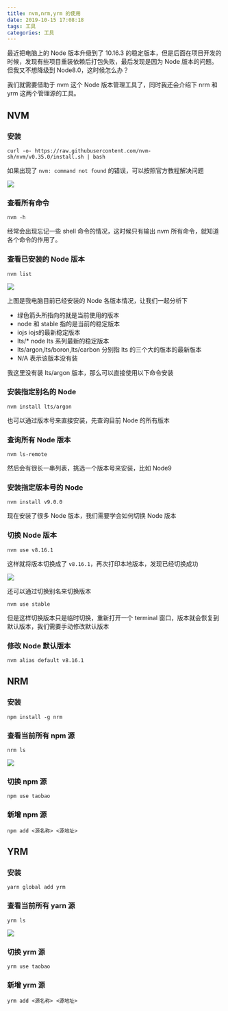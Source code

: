 ```yaml
---
title: nvm,nrm,yrm 的使用
date: 2019-10-15 17:08:18
tags: 工具
categories: 工具
---
```


最近把电脑上的 Node 版本升级到了 10.16.3 的稳定版本，但是后面在项目开发的时候，发现有些项目重装依赖后打包失败，最后发现是因为 Node 版本的问题。但我又不想降级到 Node8.0，这时候怎么办？

我们就需要借助于 nvm 这个 Node 版本管理工具了，同时我还会介绍下 nrm 和 yrm 这两个管理源的工具。
<!--more-->

## NVM
### 安装
```shell
curl -o- https://raw.githubusercontent.com/nvm-sh/nvm/v0.35.0/install.sh | bash
```

如果出现了 `nvm: command not found` 的错误，可以按照官方教程解决问题

![](https://i.loli.net/2019/10/15/7coPODMBQSf3ltH.png)

### 查看所有命令
```shell
nvm -h
```

经常会出现忘记一些 shell 命令的情况，这时候只有输出 nvm 所有命令，就知道各个命令的作用了。

### 查看已安装的 Node 版本
```shell
nvm list
```

![](https://i.loli.net/2019/10/15/TH3Vv4YLnomMqpd.png)

上图是我电脑目前已经安装的 Node 各版本情况，让我们一起分析下
- 绿色箭头所指向的就是当前使用的版本
- node 和 stable 指的是当前的稳定版本
- iojs iojs的最新稳定版本
- lts/* node lts 系列最新的稳定版本
- lts/argon,lts/boron,lts/carbon 分别指 lts 的三个大的版本的最新版本
- N/A 表示该版本没有装

我这里没有装 lts/argon 版本，那么可以直接使用以下命令安装

### 安装指定别名的 Node
```shell
nvm install lts/argon
```

也可以通过版本号来直接安装，先查询目前 Node 的所有版本
### 查询所有 Node 版本
```shell
nvm ls-remote
```

然后会有很长一串列表，挑选一个版本号来安装，比如 Node9
### 安装指定版本号的 Node
```shell
nvm install v9.0.0
```

现在安装了很多 Node 版本，我们需要学会如何切换 Node 版本

### 切换 Node 版本
```shell
nvm use v8.16.1
```

这样就将版本切换成了 `v8.16.1`，再次打印本地版本，发现已经切换成功

![](https://i.loli.net/2019/10/15/xRyfDKGQbuAgstc.png)

还可以通过切换别名来切换版本
```shell
nvm use stable
```

但是这样切换版本只是临时切换，重新打开一个 terminal 窗口，版本就会恢复到默认版本，我们需要手动修改默认版本

### 修改 Node 默认版本
```shell
nvm alias default v8.16.1
```

## NRM
### 安装
```shell
npm install -g nrm
```

### 查看当前所有 npm 源
```
nrm ls
```

![](https://i.loli.net/2019/10/15/n5NF7XDqbZpBAuR.png)

### 切换 npm 源
```
npm use taobao
```

### 新增 npm 源
```
npm add <源名称> <源地址>
```

## YRM
### 安装
```
yarn global add yrm
```

### 查看当前所有 yarn 源
```
yrm ls
```

![](https://i.loli.net/2019/10/15/91ObmcNrf7uy4oD.png)

### 切换 yrm 源
```
yrm use taobao
```

### 新增 yrm 源
```
yrm add <源名称> <源地址>
```